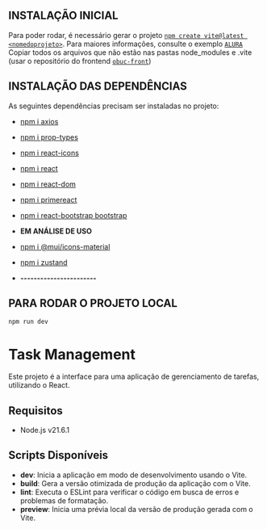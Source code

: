 ## INSTALAÇÃO INICIAL

Para poder rodar, é necessário gerar o projeto [`npm create vite@latest <nomedoprojeto>`](https://pt.vitejs.dev/guide/). Para maiores informações, consulte o exemplo [`ALURA`](https://www.alura.com.br/artigos/vite-criar-aplicacao-react-typescript)
Copiar todos os arquivos que não estão nas pastas node_modules e .vite (usar o repositório do frontend [`obuc-front`](https://github.com/Julio-Telles/obuc-front))

## INSTALAÇÃO DAS DEPENDÊNCIAS

As seguintes dependências precisam ser instaladas no projeto:
- [npm i axios](https://axios-http.com/docs/intro)
- [npm i prop-types](https://www.npmjs.com/package/prop-types)
- [npm i react-icons](https://www.npmjs.com/package/react-icons)
- [npm i react](https://www.npmjs.com/package/react)
- [npm i react-dom](https://www.npmjs.com/package/react-dom)

- [npm i primereact](https://primereact.org/installation/)
- [npm i react-bootstrap bootstrap](https://react-bootstrap.netlify.app/docs/getting-started/introduction)

- **EM ANÁLISE DE USO**

- [npm i @mui/icons-material](https://www.npmjs.com/package/@mui/icons-material)
- [npm i zustand](https://github.com/pmndrs/zustand/tree/main)


- **-----------------------**

## PARA RODAR O PROJETO LOCAL

```sh
npm run dev
```

# Task Management

Este projeto é a interface para uma aplicação de gerenciamento de tarefas, utilizando o React.

## Requisitos

- Node.js v21.6.1


## Scripts Disponíveis

- **dev**: Inicia a aplicação em modo de desenvolvimento usando o Vite.
- **build**: Gera a versão otimizada de produção da aplicação com o Vite.
- **lint**: Executa o ESLint para verificar o código em busca de erros e problemas de formatação.
- **preview**: Inicia uma prévia local da versão de produção gerada com o Vite.
